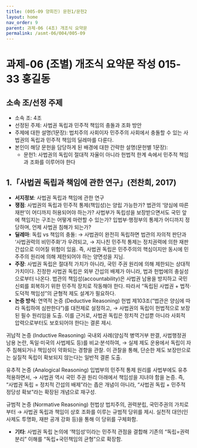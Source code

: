 ```yaml
---
title: (005-09 양희진) 문헌1/문헌2
layout: home
nav_order: 9
parent: 과제-06 (4조) 개조식 요약문
permalink: /asmt-06/004/005-09
---
```


# 과제-06 (조별) 개조식 요약문 작성 015-33 홍길동

## 소속 조/선정 주제

- 소속 조: 4조
- 선정된 주제: 사법권 독립과 민주적 책임의 충돌과 조화 방안
- 주제에 대한 설명(1문장): 법치주의 사회이자 민주주의 사회에서 충돌할 수 있는 사법권의 독립과 민주적 책임의 딜레마를 다룬다.
- 본인이 해당 문헌을 담당하게 된 배경에 대한 간략한 설명(문헌별 1문장):  
  - 문헌1: 사법권의 독립이 절대적 자율이 아니라 헌법적 한계 속에서 민주적 책임과 조화를 이루어야 한다



## 1.「사법권 독립과 책임에 관한 연구」(전찬희, 2017)
- **서지정보**: 사법권 독립과 책임에 관한 연구
- **쟁점**: 사법권의 독립과 민주적 통제(책임성)는 양립 가능한가?
법관의 ‘양심에 따른 재판’이 어디까지 허용되어야 하는가?
사법부가 독립성을 보장받으면서도 국민 앞에 책임지는 구조는 어떻게 마련할 수 있는가?
입법부·행정부의 통제가 어디까지 정당하며, 언제 사법권 침해가 되는가?
- **딜레마**: 독립 vs 책임의 충돌:
→ 사법권이 완전히 독립하면 법관의 자의적 판단과 ‘사법권력의 비민주화’가 우려되고,
→ 지나친 민주적 통제는 정치권력에 의한 재판 간섭으로 이어질 위험이 있음. 즉, 사법권 독립은 민주주의의 핵심이지만 동시에 민주주의 원리에 의해 제한되어야 하는 양면성을 지님.
- **주장**: 사법권 독립은 절대적 가치가 아니라, 국민 주권 원리에 의해 제한되는 상대적 가치이다.
진정한 사법권 독립은 외부 간섭의 배제가 아니라, 법과 헌법에의 충실성으로부터 나온다.
법관의 책임성(accountability)은 사법권 남용을 방지하고 국민 신뢰를 회복하기 위한 민주적 장치로 작동해야 한다.
따라서 “독립된 사법권 + 법적·도덕적 책임성”의 균형적 제도 설계가 필요하다.
- **논증 방식**: 
연역적 논증 (Deductive Reasoning)
헌법 제103조(“법관은 양심에 따라 독립하여 심판한다”)를 대전제로 설정하고,
→ 사법권의 독립이 헌법적으로 보장된 필수 원리임을 도출.
이를 근거로, 사법권 독립은 정치적 간섭뿐 아니라 사회적 압력으로부터도 보호되어야 한다는 결론 제시.

귀납적 논증 (Inductive Reasoning)
국내외 사례(양심적 병역거부 판결, 사법행정권 남용 논란, 독일·미국의 사법제도 등)를 비교·분석하여,
→ 실제 제도 운용에서 독립이 자주 침해되거나 책임성이 약화되는 경향을 관찰.
이 관찰을 통해, 단순한 제도 보장만으로는 실질적 독립이 확보되지 않는다는 일반적 결론 도출.

유추적 논증 (Analogical Reasoning)
입법부의 민주적 통제 원리를 사법부에도 유추 적용하면서,
→ 사법권 역시 국민 주권 원리 아래에서 책임성을 지녀야 함을 논증. 즉, “사법권 독립 = 정치적 간섭의 배제”라는 좁은 개념이 아니라,
“사법권 독립 + 민주적 정당성 확보”라는 확장된 개념으로 재구성.

규범적 논증 (Normative Reasoning)
헌법상 법치주의, 권력분립, 국민주권의 가치로부터
→ 사법권 독립과 책임이 상호 조화를 이루는 규범적 당위를 제시.
실천적 대안(인사제도 투명화, 재판 공개 강화 등)을 통해 이 당위를 구체화함.
- **기타**: 사법권 독립 논의에 ‘책임성’이라는 민주적 관점을 결합해
기존의 “독립=권력분리” 이해를 “독립+국민책임의 균형”으로 확장함.